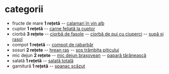 # categorii

- fructe de mare **1 rețetă**
-- [calamari în vin alb](retete/calamari_în_vin_alb.md)
- cuptor **1 rețetă**
-- [carne feliată la cuptor](retete/carne_feliată_la_cuptor.md)
- ciorbă **3 rețete**
-- [ciorbă de fasole](retete/ciorbă_de_fasole.md)
-- [ciorbă de pui cu ciuperci](retete/ciorbă_de_pui_cu_ciuperci.md)
-- [supă și rasol](retete/supă_și_rasol.md)
- compot **1 rețetă**
-- [compot de rabarbăr](retete/compot_de_rabarbăr.md)
- sosuri **2 rețete**
-- [hrean ras](retete/hrean_ras.md)
-- [sos trâmbița piticului](retete/sos_trâmbița_piticului.md)
- mic dejun **2 rețete**
-- [mic dejun brașovean](retete/mic_dejun_brașovean.md)
-- [papară tărănească](retete/papară_tărănească.md)
- salată **1 rețetă**
-- [salată totală](retete/salată_totală.md)
- garnitură **1 rețetă**
-- [spanac scăzut](retete/spanac_scăzut.md)
